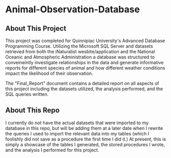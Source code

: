 # Animal-Observation-Database

## About This Project

This project was completed for Quinnipiac University's Advanced Database Programming Course. Utilizing the Microsoft SQL Server and datasets retrieved from both the iNaturalist wesbite/application and the National Oceanic and Atmospheric Administration a database was structured to conveineintly investigate relationships in the data and generate informative reports for different species of animal and how different weather conditions impact the likelihood of their observation.

The "Final_Report" document contains a detailed report on all aspects of this project including the datasets utilized, the analysis performed, and the SQL queries written.

## About This Repo

I currently do not have the actual datasets that were imported to my database in this repo, but will be adding them at a later date when I rewrite the queries I used to import the relevant data into my tables (which I foolishly did not save as a procedure the first time I did it.) At present, this is simply a showcase of the tables I generated, the stored procedures I wrote, and the analysis I performed for this project.


